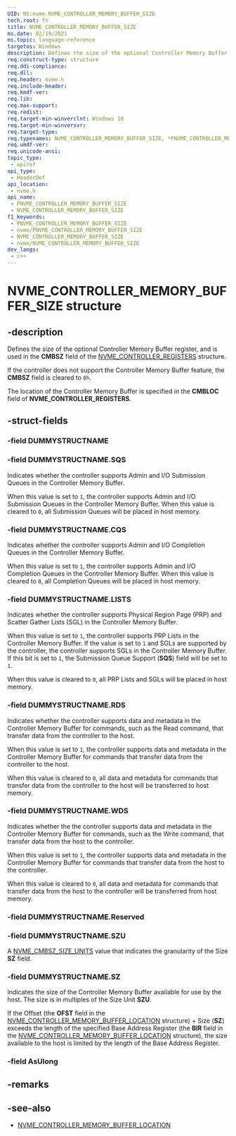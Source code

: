 ```yaml
---
UID: NS:nvme.NVME_CONTROLLER_MEMORY_BUFFER_SIZE
tech.root: fs
title: NVME_CONTROLLER_MEMORY_BUFFER_SIZE
ms.date: 02/19/2021
ms.topic: language-reference
targetos: Windows
description: Defines the size of the optional Controller Memory Buffer register, and is used in the **CMBSZ** field of the [NVME_CONTROLLER_REGISTERS](ns-nvme-nvme_controller_registers.md) structure.
req.construct-type: structure
req.ddi-compliance: 
req.dll: 
req.header: nvme.h
req.include-header: 
req.kmdf-ver: 
req.lib: 
req.max-support: 
req.redist: 
req.target-min-winverclnt: Windows 10
req.target-min-winversvr: 
req.target-type: 
req.typenames: NVME_CONTROLLER_MEMORY_BUFFER_SIZE, *PNVME_CONTROLLER_MEMORY_BUFFER_SIZE
req.umdf-ver: 
req.unicode-ansi: 
topic_type:
 - apiref
api_type:
 - HeaderDef
api_location:
 - nvme.h
api_name:
 - PNVME_CONTROLLER_MEMORY_BUFFER_SIZE
 - NVME_CONTROLLER_MEMORY_BUFFER_SIZE
f1_keywords:
 - PNVME_CONTROLLER_MEMORY_BUFFER_SIZE
 - nvme/PNVME_CONTROLLER_MEMORY_BUFFER_SIZE
 - NVME_CONTROLLER_MEMORY_BUFFER_SIZE
 - nvme/NVME_CONTROLLER_MEMORY_BUFFER_SIZE
dev_langs:
 - c++
---
```


# NVME_CONTROLLER_MEMORY_BUFFER_SIZE structure


## -description

Defines the size of the optional Controller Memory Buffer register, and is used in the **CMBSZ** field of the [NVME_CONTROLLER_REGISTERS](ns-nvme-nvme_controller_registers.md) structure.

If the controller does not support the Controller Memory Buffer feature, the **CMBSZ** field is cleared to `0h`.

The location of the Controller Memory Buffer is specified in the **CMBLOC** field of **NVME_CONTROLLER_REGISTERS**.

## -struct-fields

### -field DUMMYSTRUCTNAME

### -field DUMMYSTRUCTNAME.SQS

Indicates whether the controller supports Admin and I/O Submission Queues in the Controller Memory Buffer.

When this value is set to `1`, the controller supports Admin and I/O Submission Queues in the Controller Memory Buffer. 
When this value is cleared to `0`, all Submission Queues will be placed in host memory.

### -field DUMMYSTRUCTNAME.CQS

Indicates whether the controller supports Admin and I/O Completion Queues in the Controller Memory Buffer.

When this value is set to `1`, the controller supports Admin and I/O Completion Queues in the Controller Memory Buffer. 
When this value is cleared to `0`, all Completion Queues will be placed in host memory.

### -field DUMMYSTRUCTNAME.LISTS

Indicates whether the controller supports Physical Region Page (PRP) and Scatter Gather Lists (SGL) in the Controller Memory Buffer.

When this value is set to `1`, the controller supports PRP Lists in the Controller Memory Buffer. If the value is set to `1` and SGLs are supported by the controller, the controller supports SGLs in the Controller Memory Buffer. If this bit is set to `1`, the Submission Queue Support (**SQS**) field will be set to `1`.

When this value is cleared to `0`, all PRP Lists and SGLs will be placed in host memory.

### -field DUMMYSTRUCTNAME.RDS

Indicates whether the controller supports data and metadata in the Controller Memory Buffer for commands, such as the Read command, that transfer data from the controller to the host.

When this value is set to `1`, the controller supports data and metadata in the Controller Memory Buffer for commands that transfer data from the controller to the host.

When this value is cleared to `0`, all data and metadata for commands that transfer data from the controller to the host will be transferred to host memory.

### -field DUMMYSTRUCTNAME.WDS

Indicates whether the the controller supports data and metadata in the Controller Memory Buffer for commands, such as the Write command, that transfer data from the host to the controller.

When this value is set to `1`, the controller supports data and metadata in the Controller Memory Buffer for commands that transfer data from the host to the controller.

When this value is cleared to `0`, all data and metadata for commands that transfer data from the host to the controller will be transferred from host memory.

### -field DUMMYSTRUCTNAME.Reserved

### -field DUMMYSTRUCTNAME.SZU

A [NVME_CMBSZ_SIZE_UNITS](ne-nvme-nvme_cmbsz_size_units.md) value that indicates the granularity of the Size **SZ** field.

### -field DUMMYSTRUCTNAME.SZ

Indicates the size of the Controller Memory Buffer available for use by the host. The size is in multiples of the Size Unit **SZU**.

If the Offset (the **OFST** field in the [NVME_CONTROLLER_MEMORY_BUFFER_LOCATION](ns-nvme-nvme_controller_memory_buffer_location.md) structure) + Size (**SZ**) exceeds the length of the specified Base Address Register (the **BIR** field in the [NVME_CONTROLLER_MEMORY_BUFFER_LOCATION](ns-nvme-nvme_controller_memory_buffer_location.md) structure), the size available to the host is limited by the length of the Base Address Register.

### -field AsUlong

## -remarks

## -see-also

- [NVME_CONTROLLER_MEMORY_BUFFER_LOCATION](ns-nvme-nvme_controller_memory_buffer_location.md)

